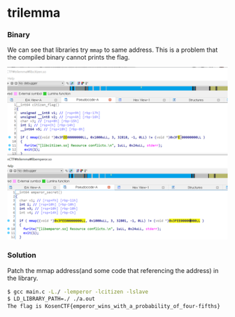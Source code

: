 # trilemma

### Binary

We can see that libraries try `mmap` to same address. This is a problem that the compiled binary cannot prints the flag.

![img](./img/1.png)

### Solution

Patch the mmap address(and some code that referencing the address) in the library. 

```bash
$ gcc main.c -L./ -lemperor -lcitizen -lslave
$ LD_LIBRARY_PATH=./ ./a.out
The flag is KosenCTF{emperor_wins_with_a_probability_of_four-fifths}
```

